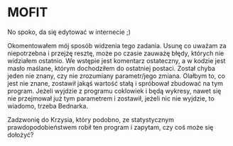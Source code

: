 # MOFIT 

No spoko, da się edytować w internecie ;)

Okomentowałem mój sposób widzenia tego zadania. Usunę co uważam za niepotrzebna i przejżę resztę, może po czasie zauważę błędy, których nie widziałem ostatnio. We wstępie jest komentarz ostateczny, a w kodzie jest masło maślane, którym dochodziłem do ostatniej postaci. Został chyba jeden nie znany, czy nie zrozumiany parametr/jego zmiana. Olałbym to, co jest nie znane, zostawił jakąś wartość stałą i spróbował zbudować na tym program. Jeżeli wyjdzie z programu coklowiek i będą wykresy, nawet się nie przejmował już tym parametrem i zostawił, jeżeli nic nie wyjdzie, to wiadomo, trzeba Bednarka.

Zadzwonię do Krzysia, który podobno, ze statystycznym prawdopodobieństwem robił ten program i zapytam, czy coś może się dołożyć?
